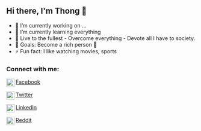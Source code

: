 ## Hi there, I'm Thong 👋

- 🔭 I’m currently working on ...
- 🌱 I’m currently learning everything 
- 💬 Live to the fullest - Overcome everything - Devote all I have to society.
- 🥅 Goals: Become a rich person 🤣
- ⚡ Fun fact: I like watching movies, sports

### Connect with me:

<div>
<a href="https://www.facebook.com/hoang.pham.thong">
<img align="left" alt="Thong's Facebook" width="22px" src="https://cdn.jsdelivr.net/npm/simple-icons@v3/icons/facebook.svg" >Facebook
</a></br></br>

<a href="https://twitter.com/thonghoangpham">
<img align="left" alt="Thong's Twitter" width="22px" src="https://cdn.jsdelivr.net/npm/simple-icons@v3/icons/twitter.svg" />Twitter
</a></br></br>

<a href="https://www.linkedin.com/in/thonghoangpham/">
<img align="left" alt="Thong's Linkdein" width="22px" src="https://cdn.jsdelivr.net/npm/simple-icons@v3/icons/linkedin.svg" />LinkedIn
</a></br></br>

<a href="https://www.reddit.com/user/thonghoangpham">
<img align="left" alt="Thong's Reddit" width="22px" src="https://cdn.jsdelivr.net/npm/simple-icons@v3/icons/reddit.svg" />Reddit
</a></br></br>
</div>





